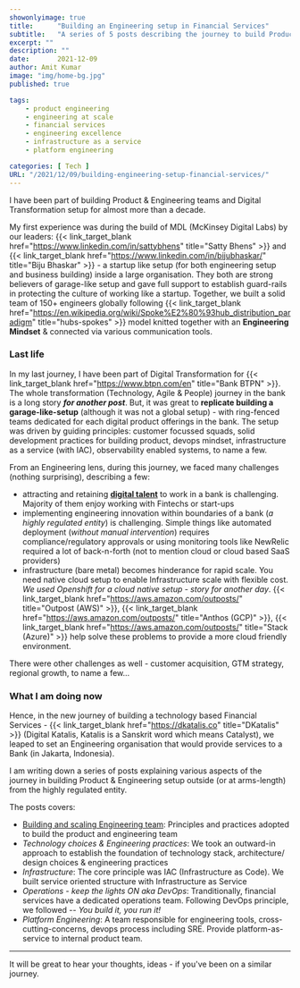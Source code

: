 ```yaml
---
showonlyimage: true
title:      "Building an Engineering setup in Financial Services"
subtitle:   "A series of 5 posts describing the journey to build Product & Engineering for Financial Services"
excerpt: ""
description: ""
date:       2021-12-09
author: Amit Kumar
image: "img/home-bg.jpg"
published: true

tags:
    - product engineering
    - engineering at scale
    - financial services
    - engineering excellence
    - infrastructure as a service
    - platform engineering

categories: [ Tech ]
URL: "/2021/12/09/building-engineering-setup-financial-services/"
---
```


I have been part of building Product & Engineering teams and Digital Transformation setup for almost more than a decade. 

My first experience was during the build of MDL (McKinsey Digital Labs) by our leaders: {{< link_target_blank  href="https://www.linkedin.com/in/sattybhens" title="Satty Bhens" >}} and {{< link_target_blank href="https://www.linkedin.com/in/bijubhaskar/" title="Biju Bhaskar" >}} - a startup like setup (for both engineering setup and business building) inside a large organisation.
They both are strong believers of garage-like setup and gave full support to establish guard-rails in protecting the culture of working like a startup.
Together, we built a solid team of 150+ engineers globally following {{< link_target_blank  href="https://en.wikipedia.org/wiki/Spoke%E2%80%93hub_distribution_paradigm" title="hubs-spokes" >}} model knitted together with an **Engineering Mindset** & connected via various communication tools.

### Last life
In my last journey, I have been part of Digital Transformation for {{< link_target_blank  href="https://www.btpn.com/en" title="Bank BTPN" >}}. 
The whole transformation (Technology, Agile & People) journey in the bank is a long story **_for another post_**. But, it was great to **replicate building a garage-like-setup** (although it was not a global setup) - with ring-fenced teams dedicated for each digital product offerings in the bank. The setup was driven by guiding principles: customer focussed squads, solid development practices for building product, devops mindset, infrastructure as a service (with IAC), observability enabled systems, to name a few.

From an Engineering lens, during this journey, we faced many challenges (nothing surprising), describing a few:

- attracting and retaining [**digital talent**](https://www.gartner.com/en/human-resources/insights/talent-in-digital) to work in a bank is challenging. Majority of them enjoy working with Fintechs or start-ups
- implementing engineering innovation within boundaries of a bank (_a highly regulated entity_) is challenging. Simple things like automated deployment (_without manual intervention_) requires compliance/regulatory approvals or using monitoring tools like NewRelic required a lot of back-n-forth (not to mention cloud or cloud based SaaS providers)
- infrastructure (bare metal) becomes hinderance for rapid scale. You need native cloud setup to enable Infrastructure scale with flexible cost. _We used Openshift for a cloud native setup - story for another day_. {{< link_target_blank href="https://aws.amazon.com/outposts/" title="Outpost (AWS)" >}}, {{< link_target_blank href="https://aws.amazon.com/outposts/" title="Anthos (GCP)" >}}, {{< link_target_blank href="https://aws.amazon.com/outposts/" title="Stack (Azure)" >}} help solve these problems to provide a more cloud friendly environment.

There were other challenges as well - customer acquisition, GTM strategy, regional growth, to name a few... 

### What I am doing now

Hence, in the new journey of building a technology based Financial Services - {{< link_target_blank href="https://dkatalis.co" title="DKatalis" >}} (Digital Katalis, Katalis is a Sanskrit word which means Catalyst), we leaped to set an Engineering organisation that would provide services to a Bank (in Jakarta, Indonesia). 

I am writing down a series of posts explaining various aspects of the journey in building Product & Engineering setup outside (or at arms-length) from the highly regulated entity.

The posts covers:

- [Building and scaling Engineering team](/2021/12/09/building-and-scaling-engineering-team/): Principles and practices adopted to build the product and engineering team
- _Technology choices & Engineering practices_: We took an outward-in approach to establish the foundation of technology stack, architecture/  design choices & engineering practices
- _Infrastructure_: The core principle was IAC (Infrastructure as Code). We built service oriented structure with Infrastructure as Service
- _Operations - keep the lights ON aka DevOps_: Tranditionally, financial services have a dedicated operations team. Following DevOps principle, we followed -- _You build it, you run it!_
- _Platform Engineering_: A team responsible for engineering tools, cross-cutting-concerns, devops process including SRE. Provide platform-as-service to internal product team.
---

It will be great to hear your thoughts, ideas - if you've been on a similar journey.